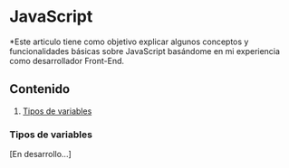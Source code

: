 # JavaScript

*Este articulo tiene como objetivo explicar algunos conceptos y funcionalidades básicas sobre JavaScript basándome en mi experiencia como desarrollador Front-End.

## Contenido


1. [Tipos de variables](#tiposvariable)


### Tipos de variables

[En desarrollo...]


